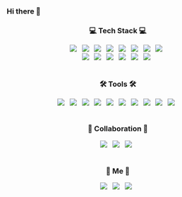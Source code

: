 ### Hi there 👋

<!--
**gaeunamy/gaeunamy** is a ✨ _special_ ✨ repository because its `README.md` (this file) appears on your GitHub profile.

Here are some ideas to get you started:

- 🔭 I’m currently working on ...
- 🌱 I’m currently learning ...
- 👯 I’m looking to collaborate on ...
- 🤔 I’m looking for help with ...
- 💬 Ask me about ...
- 📫 How to reach me: ...
- 😄 Pronouns: ...
- ⚡ Fun fact: ...
-->


<h3 align="center">💻 Tech Stack 💻</h3>
<p align="center"> 
<img src="https://img.shields.io/badge/C-A8B9CC?style=flat-square&logo=C&logoColor=white"/></a> &nbsp
<img src="https://img.shields.io/badge/C++-00599C?style=flat-square&logo=c%2B%2B&logoColor=white"/></a> &nbsp 
<img src="https://img.shields.io/badge/Python-3776AB?style=flat-square&logo=Python&logoColor=white"/></a> &nbsp
<img src="https://img.shields.io/badge/Java-007396?style=flat-square&logo=OpenJDK&logoColor=white"/></a> &nbsp
<img src="https://img.shields.io/badge/YOLOv5-EE4C2C?style=flat-square&logo=PyTorch&logoColor=white"/> &nbsp 
<img src="https://img.shields.io/badge/OpenCV-5C3EE8?style=flat-square&logo=OpenCV&logoColor=white"/></a> &nbsp 
<img src="https://img.shields.io/badge/Linux-FCC624?style=flat-square&logo=Linux&logoColor=black"/> &nbsp
<img src="https://img.shields.io/badge/SQL-003B57?style=flat-square&logo=SQLite&logoColor=white"/> &nbsp
<br>
<img src="https://img.shields.io/badge/Spring Boot-6DB33F?style=flat-square&logo=Spring Boot&logoColor=white"/> &nbsp 
<img src="https://img.shields.io/badge/JavaScript-7952B3?style=flat-square&logo=javascript&logoColor=white"/> &nbsp
<img src="https://img.shields.io/badge/Node.js-5FA04E?style=flat-square&logo=nodedotjs&logoColor=white"/> &nbsp
<img src="https://img.shields.io/badge/Next.js-000000?style=flat-square&logo=nextdotjs&logoColor=white"/> &nbsp
<img src="https://img.shields.io/badge/HTML-E34F26?style=flat-square&logo=HTML5&logoColor=white"/> &nbsp
<img src="https://img.shields.io/badge/CSS-1572B6?style=flat-square&logo=CSS&logoColor=white"/> &nbsp
<br><br>

<h3 align="center">🛠 Tools 🛠</h3>
<p align="center"> 
<img src="https://img.shields.io/badge/Visual Studio-5C2D91?style=flat-square&logo=Visual Studio&logoColor=white"/> &nbsp 
<img src="https://img.shields.io/badge/Visual Studio Code-007ACC?style=flat-square&logo=Visual Studio Code&logoColor=white"/> &nbsp 
<img src="https://img.shields.io/badge/Android Studio-3DDC84?style=flat-square&logo=Android Studio&logoColor=white"/> &nbsp 
<img src="https://img.shields.io/badge/Eclipse IDE-525C86?style=flat-square&logo=Eclipse IDE&logoColor=white"/> &nbsp 
<img src="https://img.shields.io/badge/IntelliJ IDEA-000000?style=flat-square&logo=IntelliJ IDEA&logoColor=white"/> &nbsp 
<img src="https://img.shields.io/badge/Jupyter-F37626?style=flat-square&logo=Jupyter&logoColor=white"/> &nbsp 
<img src="https://img.shields.io/badge/Pycharm-000000?style=flat-square&logo=Pycharm&logoColor=white"/> &nbsp 
<img src="https://img.shields.io/badge/Spyder-FF0000?style=flat-square&logo=Spyder IDE&logoColor=white"/> &nbsp 
<img src="https://img.shields.io/badge/Streamlit-FF4B4B?style=flat-square&logo=Streamlit&logoColor=white"/> &nbsp
<img src="https://img.shields.io/badge/Sourcetree-0052CC?style=flat-square&logo=Sourcetree&logoColor=white"/> &nbsp
<br><br>

<h3 align="center">💬 Collaboration 💬</h3>
<p align="center"> 
<img src="https://img.shields.io/badge/Notion-000000?style=flat-square&logo=Notion&logoColor=white"/> &nbsp 
<img src="https://img.shields.io/badge/Slack-4A154B?style=flat-square&logo=Slack&logoColor=white"/> &nbsp 
<img src="https://img.shields.io/badge/Discord-5865F2?style=flat-square&logo=Discord&logoColor=white"/> &nbsp 
<br><br>
  
<h3 align="center">💌 Me 💌</h3>
<p align="center">
<a href="https://www.instagram.com/sometting20/" target="_blank"><img src="https://img.shields.io/badge/Instagram-E4405F?style=flat-square&logo=Instagram&logoColor=white"/></a></a> &nbsp
<a href="mailto:kge2015@naver.com" target="_blank"><img src="https://img.shields.io/badge/Gmail-EA4335?style=flat-square&logo=Gmail&logoColor=white"/></a></a> &nbsp
<a target="_blank"><img src="https://img.shields.io/badge/Obsidian-7C3AED?style=flat-square&logo=Obsidian&logoColor=white"/></a></a> &nbsp</p>

<h3 align="center">&nbsp</h3>




<div align="center">
<!-- ![Anurag's github stats](https://github-readme-stats.vercel.app/api?username=gaeunamy&show_icons=true&theme=vue) -->

<!-- ![Anurag's GitHub stats](https://github-readme-stats.vercel.app/api?username=gaeunamy&hide=contribs,prs&show_icons=true&theme=graywhite) -->

</div>

<br>

<div align="center">
  

